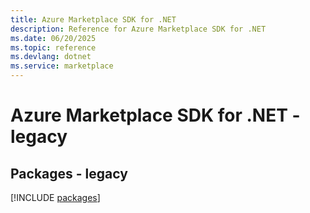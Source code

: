 ```yaml
---
title: Azure Marketplace SDK for .NET
description: Reference for Azure Marketplace SDK for .NET
ms.date: 06/20/2025
ms.topic: reference
ms.devlang: dotnet
ms.service: marketplace
---
```

# Azure Marketplace SDK for .NET - legacy
## Packages - legacy
[!INCLUDE [packages](marketplace-index.md)]